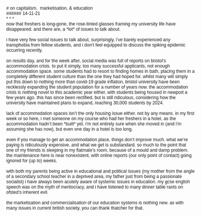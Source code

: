 <!DOCTYPE html PUBLIC "-//W3C//DTD HTML 4.01//EN" "http://www.w3.org/TR/html4/strict.dtd">
<html>
<head>
  <meta http-equiv="Content-Type" content="text/html; charset=utf-8">
  <meta http-equiv="Content-Style-Type" content="text/css">
  <title></title>
  <meta name="Generator" content="Cocoa HTML Writer">
  <meta name="CocoaVersion" content="2022.6">
  <style type="text/css">
    p.p1 {margin: 0.0px 0.0px 0.0px 0.0px; font: 12.0px Helvetica}
    p.p2 {margin: 0.0px 0.0px 0.0px 0.0px; font: 12.0px Helvetica; min-height: 14.0px}
  </style>
</head>
<body>
<p class="p1"># on capitalism,<span class="Apple-converted-space">  </span>marketisation, &amp; education</p>
<p class="p1">###### 14-11-21</p>
<p class="p1">* * *</p>
<p class="p1">now that freshers is long-gone, the rose-tinted glasses framing my university life have disappeared. and there are, a *lot* of issues to talk about.<span class="Apple-converted-space"> </span></p>
<p class="p2"><br></p>
<p class="p1">i have very few social issues to talk about, surprisingly, i’ve barely experienced any transphobia from fellow students, and i don’t feel equipped to discuss the spiking epidemic occurring recently.</p>
<p class="p2"><br></p>
<p class="p1">on results day, and for the week after, social media was full of reports on bristol’s accommodation crisis. to put it simply, too many successful applicants, not enough accommodation space. some students had to resort to finding homes in bath, placing them in a completely different student culture than the one they had hoped for. whilst many will simply put this down to nothing more than covid-19 grade inflation, bristol university have been recklessly expanding the student population for a number of years now. the accommodation crisis is nothing novel to this academic year either, with students being housed in newport a few years ago. this has since been rectified, but is still ridiculous, considering how the university have maintained plans to expand, reaching 30,000 students by 2024.<span class="Apple-converted-space"> </span></p>
<p class="p2"><br></p>
<p class="p1">lack of accommodation spaces isn’t the only housing issue either. not by any means. in my first week or so here, i met someone on my course who had her freshers in a hotel, as the accommodation hadn’t been *built* yet. i’m not entirely sure when she moved in (and i’m assuming she has now), but even one day in a hotel is too long.<span class="Apple-converted-space"> </span></p>
<p class="p2"><br></p>
<p class="p1">even if you manage to get an accommodation place, things don’t improve much. what we’re paying is ridiculously expensive, and what we get is substandard. so much to the point that one of my friends is sleeping in my flatmate’s room, because of a mould and damp problem. the maintenance here is near nonexistent, with online reports (our only point of contact) going ignored for (up to) weeks.<span class="Apple-converted-space"> </span></p>
<p class="p2"><br></p>
<p class="p1">with both my parents being active in educational and political issues (my mother from the angle of a secondary school teacher in a deprived area, my father just from being a passionate socialist) i have always been acutely aware of systemic issues in education. my gcse english speech was on the myth of meritocracy, and i have listened to many dinner table rants on ofsted’s inherent evil.</p>
<p class="p2"><br></p>
<p class="p1">the marketisation and commercialisation of our education systems is nothing new. as with many issues in current british society, you can thank thatcher for that.<span class="Apple-converted-space"> </span></p>
</body>
</html>
